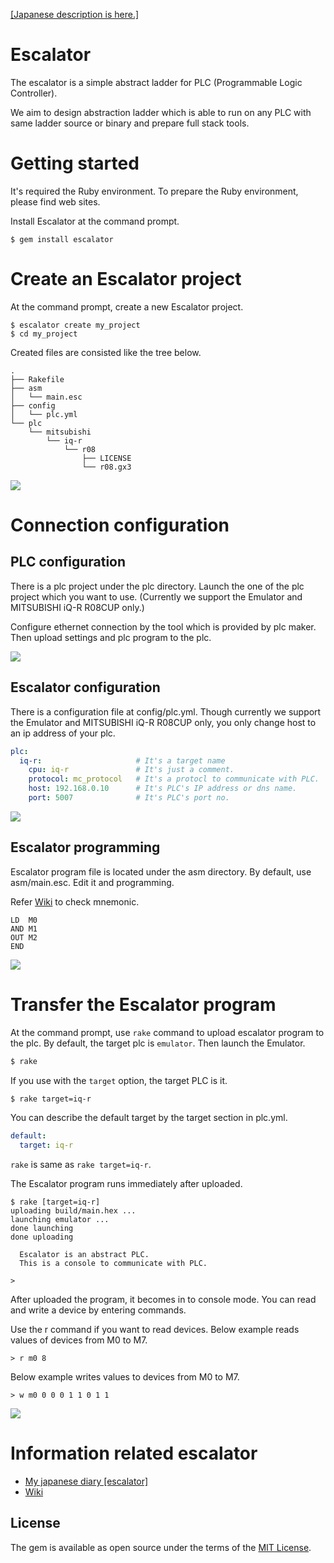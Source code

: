[[Japanese description is here.]](https://github.com/ito-soft-design/escalator/blob/master/README_jp.md)

# Escalator

The escalator is a simple abstract ladder for PLC (Programmable Logic Controller).

We aim to design abstraction ladder which is able to run on any PLC with same ladder source or binary and prepare full stack tools.

# Getting started

It's required the Ruby environment.
To prepare the Ruby environment, please find web sites.

Install Escalator at the command prompt.

```
$ gem install escalator
```

# Create an Escalator project

At the command prompt, create a new Escalator project.

```
$ escalator create my_project
$ cd my_project
```

Created files are consisted like the tree below.

```
.
├── Rakefile
├── asm
│   └── main.esc
├── config
│   └── plc.yml
└── plc
    └── mitsubishi
        └── iq-r
            └── r08
                ├── LICENSE
                └── r08.gx3
```

[![](http://img.youtube.com/vi/aFEtOIgKLvQ/0.jpg)](https://youtu.be/aFEtOIgKLvQ)

# Connection configuration

## PLC configuration

There is a plc project under the plc directory.
Launch the one of the plc project which you want to use.
(Currently we support the Emulator and MITSUBISHI iQ-R R08CUP only.)

Configure ethernet connection by the tool which is provided by plc maker.
Then upload settings and plc program to the plc.

[![](http://img.youtube.com/vi/fGdyIo9AmuE/0.jpg)](https://youtu.be/fGdyIo9AmuE)


## Escalator configuration

There is a configuration file at config/plc.yml.
Though currently we support the Emulator and MITSUBISHI iQ-R R08CUP only, you only change host to an ip address of your plc.

```plc.yml
plc:
  iq-r:                     # It's a target name
    cpu: iq-r               # It's just a comment.
    protocol: mc_protocol   # It's a protocl to communicate with PLC.
    host: 192.168.0.10      # It's PLC's IP address or dns name.
    port: 5007              # It's PLC's port no.
```

[![](http://img.youtube.com/vi/m0JaOBFIHqw/0.jpg)](https://youtu.be/m0JaOBFIHqw)


## Escalator programming

Escalator program file is located under the asm directory.
By default, use asm/main.esc.
Edit it and programming.

Refer [Wiki](https://github.com/ito-soft-design/escalator/wiki/mnemonic) to check mnemonic.

```
LD  M0
AND M1
OUT M2
END
```

[![](http://img.youtube.com/vi/OjaSqrkWv8Q/0.jpg)](https://youtu.be/OjaSqrkWv8Q)


# Transfer the Escalator program

At the command prompt, use ```rake``` command to upload escalator program to the plc.
By default, the target plc is ```emulator```. Then launch the Emulator.

```sh
$ rake
```

If you use with the ```target``` option, the target PLC is it.

```sh
$ rake target=iq-r
```

You can describe the default target by the target section in plc.yml.

```plc.yml
default:
  target: iq-r
```

```rake``` is same as ```rake target=iq-r```.


The Escalator program runs immediately after uploaded.

```
$ rake [target=iq-r]
uploading build/main.hex ...
launching emulator ...
done launching
done uploading

  Escalator is an abstract PLC.
  This is a console to communicate with PLC.

>
```

After uploaded the program, it becomes in to console mode.
You can read and write a device by entering commands.

Use the r command if you want to read devices.
Below example reads values of devices from M0 to M7.

```
> r m0 8
```

Below example writes values to devices from M0 to M7.

```
> w m0 0 0 0 1 1 0 1 1
```


[![](http://img.youtube.com/vi/qGbicGLB7Gs/0.jpg)](https://youtu.be/qGbicGLB7Gs)


# Information related escalator

- [My japanese diary [escalator]](http://diary.itosoft.com/?category=escalator)
- [Wiki](https://github.com/ito-soft-design/escalator/wiki/)


## License

The gem is available as open source under the terms of the [MIT License](http://opensource.org/licenses/MIT).
